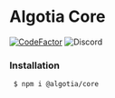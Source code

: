 # Algotia Core

[![CodeFactor](https://www.codefactor.io/repository/github/algotia/core/badge)](https://www.codefactor.io/repository/github/algotia/core)
![Discord](https://img.shields.io/discord/713857034830872649?color=%237289DA&label=discord&logo=discord)

### Installation

```bash
 $ npm i @algotia/core
 ```


